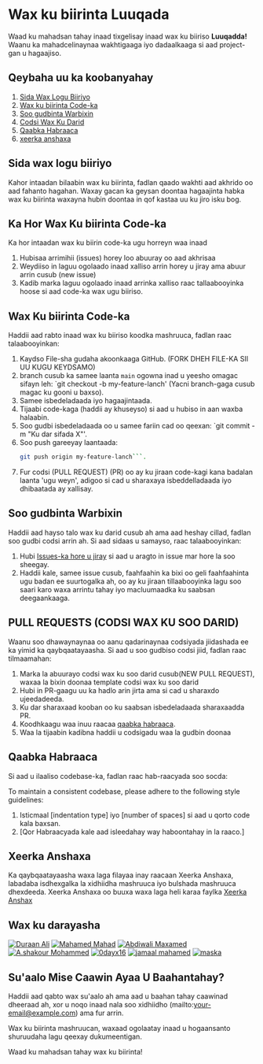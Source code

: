 # Wax ku biirinta Luuqada

Waad ku mahadsan tahay inaad tixgelisay inaad wax ku biiriso **Luuqadda!**
Waanu ka mahadcelinaynaa wakhtigaaga iyo dadaalkaaga si aad project-gan u hagaajiso.

## Qeybaha uu ka koobanyahay

1. [Sida Wax Logu Biiriyo](#sida-wax-logu-daro)
2. [Wax ku biirinta Code-ka ](#wax-ku-biirinta-code-ka)
3. [Soo gudbinta Warbixin](#soo-gudbinta-warbixin)
4. [Codsi Wax Ku Darid](#pull-requests-codsi-wax-ku-soo-darid)
5. [Qaabka Habraaca](#qaabka-habraaca)
6. [xeerka anshaxa](/docs/CONTRIBUTING-Somali.md)

## Sida wax logu biiriyo

Kahor intaadan bilaabin wax ku biirinta, fadlan qaado wakhti aad akhrido oo aad fahanto hagahan. Waxay gacan ka geysan doontaa hagaajinta habka wax ku biirinta waxayna hubin doontaa in qof kastaa uu ku jiro isku bog.

## Ka Hor Wax Ku biirinta Code-ka

Ka hor intaadan wax ku biirin code-ka ugu horreyn waa inaad

1. Hubisaa arrimihii (issues) horey loo abuuray oo aad akhrisaa
2. Weydiiso in laguu ogolaado inaad xalliso arrin horey u jiray ama abuur arrin cusub (new issue)
3. Kadib marka laguu ogolaado inaad arrinka xalliso raac tallaabooyinka hoose si aad code-ka wax ugu biiriso.

## Wax Ku biirinta Code-ka

Haddii aad rabto inaad wax ku biiriso koodka mashruuca, fadlan raac talaabooyinkan:

1. Kaydso File-sha gudaha akoonkaaga GitHub. (FORK DHEH FILE-KA SII UU KUGU KEYDSAMO)
2. branch cusub ka samee laanta `main` ogowna inad u yeesho omagac sifayn leh: `git checkout -b my-feature-lanch' (Yacni branch-gaga cusub magac ku gooni u baxso).
3. Samee isbedeladaada iyo hagaajintaada.
4. Tijaabi code-kaga (haddii ay khuseyso) si aad u hubiso in aan waxba halaabin.
5. Soo gudbi isbedeladaada oo u samee fariin cad oo qeexan: `git commit -m "Ku dar sifada X"'.
6. Soo push gareeyay laantaada:
   ````bash
   git push origin my-feature-lanch```.
   ````
7. Fur codsi (PULL REQUEST) (PR) oo ay ku jiraan code-kagi kana badalan laanta 'ugu weyn', adigoo si cad u sharaxaya isbeddelladaada iyo dhibaatada ay xallisay.

## Soo gudbinta Warbixin

Haddii aad hayso talo wax ku darid cusub ah ama aad heshay cillad, fadlan soo gudbi codsi arrin ah. Si aad sidaas u samayso, raac talaabooyinkan:

1. Hubi [Issues-ka hore u jiray](https://github.com/duraanali/luuqad/issues) si aad u aragto in issue mar hore la soo sheegay.
2. Haddii kale, samee issue cusub, faahfaahin ka bixi oo geli faahfaahinta ugu badan ee suurtogalka ah, oo ay ku jiraan tillaabooyinka lagu soo saari karo waxa arrintu tahay iyo macluumaadka ku saabsan deegaankaaga.

## PULL REQUESTS (CODSI WAX KU SOO DARID)

Waanu soo dhawaynaynaa oo aanu qadarinaynaa codsiyada jiidashada ee ka yimid ka qaybqaatayaasha. Si aad u soo gudbiso codsi jiid, fadlan raac tilmaamahan:

1. Marka la abuurayo codsi wax ku soo darid cusub(NEW PULL REQUEST), waxaa la bixin doonaa template codsi wax ku soo darid
1. Hubi in PR-gaagu uu ka hadlo arin jirta ama si cad u sharaxdo ujeedadeeda.
1. Ku dar sharaxaad kooban oo ku saabsan isbedeladaada sharaxaadda PR.
1. Koodhkaagu waa inuu raacaa [qaabka habraaca](#qaabka-habraaca).
1. Waa la tijaabin kadibna haddii u codsigadu waa la gudbin doonaa

## Qaabka Habraaca

Si aad u ilaaliso codebase-ka, fadlan raac hab-raacyada soo socda:

To maintain a consistent codebase, please adhere to the following style guidelines:

1. Isticmaal [indentation type] iyo [number of spaces] si aad u qorto code kala baxsan.
2. [Qor Habraacyada kale aad isleedahay way haboontahay in la raaco.]

## Xeerka Anshaxa

Ka qaybqaatayaasha waxa laga filayaa inay raacaan Xeerka Anshaxa, labadaba isdhexgalka la xidhiidha mashruuca iyo bulshada mashruuca dhexdeeda. Xeerka Anshaxa oo buuxa waxa laga heli karaa faylka [Xeerka Anshax](/docs/CONTRIBUTING-Somali.md)

## Wax ku darayasha

<!-- Halkan Raacsii magacaga -->

[![Duraan Ali](https://avatars.githubusercontent.com/u/16447314?s=36)](https://github.com/duraanali)
[![Mahamed Mahad](https://avatars.githubusercontent.com/u/55987068?s=36)](https://github.com/mahamedmahad)
[![Abdiwali Maxamed](https://avatars.githubusercontent.com/u/85658767?s=36)](https://github.com/abdiwalimohamed2021)
[![A.shakour Mohammed](https://avatars.githubusercontent.com/u/116094561?s=36)](https://github.com/Ashakour1)
[![0dayx16](https://avatars.githubusercontent.com/u/91608871?s=36)](https://github.com/ayaanlehashi11)
[![jamaal mahamed](https://avatars.githubusercontent.com/u/43518055?s=36)](https://github.com/jamaaldev)
[![maska](https://avatars.githubusercontent.com/u/48212332?s=36)](https://github.com/Mascuud143)

## Su'aalo Mise Caawin Ayaa U Baahantahay?

Haddii aad qabto wax su'aalo ah ama aad u baahan tahay caawinad dheeraad ah, xor u noqo inaad nala soo xidhiidho (mailto:your-email@example.com) ama fur arrin.

Wax ku biirinta mashruucan, waxaad ogolaatay inaad u hogaansanto shuruudaha lagu qeexay dukumeentigan.

Waad ku mahadsan tahay wax ku biirinta!
